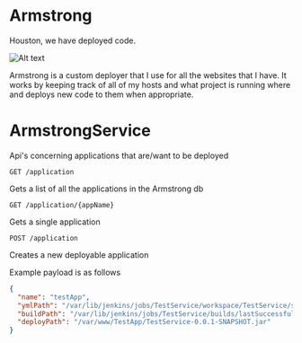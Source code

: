 Armstrong
=========

Houston, we have deployed code.

![Alt text](http://www.kidport.com/reflib/science/moonlanding/Images/MoonLanding.jpg )

Armstrong is a custom deployer that I use for all the websites that I have. It works by keeping track of all of my hosts and what project is running where and deploys new code to them when appropriate.

ArmstrongService
===============

Api's concerning applications that are/want to be deployed

```GET /application```

Gets a list of all the applications in the Armstrong db

```GET /application/{appName}```

Gets a single application

```POST /application```

Creates a new deployable application

Example payload is as follows
```json
{
  "name": "testApp",
  "ymlPath": "/var/lib/jenkins/jobs/TestService/workspace/TestService/service.yml",
  "buildPath": "/var/lib/jenkins/jobs/TestService/builds/lastSuccessfulBuild/com.gsoeller.testapp$TestService/archive/com.gsoeller.testapp/TestService/0.0.1-SNAPSHOT/TestService-0.0.1-SNAPSHOT.jar",
  "deployPath": "/var/www/TestApp/TestService-0.0.1-SNAPSHOT.jar"
}
```
